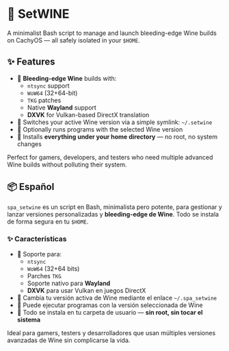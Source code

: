 # 🍷 SetWINE
A minimalist Bash script to manage and launch bleeding-edge Wine builds on CachyOS — all safely isolated in your `$HOME`.

## ✨ Features

- 🧪 **Bleeding-edge Wine** builds with:
  - `ntsync` support
  - `WoW64` (32+64-bit)
  - `TKG` patches
  - Native **Wayland** support
  - **DXVK** for Vulkan-based DirectX translation
- 🔀 Switches your active Wine version via a simple symlink: `~/.setwine`
- 🚀 Optionally runs programs with the selected Wine version
- 🏡 Installs **everything under your home directory** — no root, no system changes

Perfect for gamers, developers, and testers who need multiple advanced Wine builds without polluting their system.

## 📦 Español

`spa_setwine` es un script en Bash, minimalista pero potente, para gestionar y lanzar versiones personalizadas y **bleeding-edge de Wine**. Todo se instala de forma segura en tu `$HOME`.

### ✨ Características

- 🧪 Soporte para:
  - `ntsync`
  - `WoW64` (32+64 bits)
  - Parches `TKG`
  - Soporte nativo para **Wayland**
  - **DXVK** para usar Vulkan en juegos DirectX
- 🔀 Cambia tu versión activa de Wine mediante el enlace `~/.spa_setwine`
- 🚀 Puede ejecutar programas con la versión seleccionada de Wine
- 🏡 Todo se instala en tu carpeta de usuario — **sin root, sin tocar el sistema**

Ideal para gamers, testers y desarrolladores que usan múltiples versiones avanzadas de Wine sin complicarse la vida.

